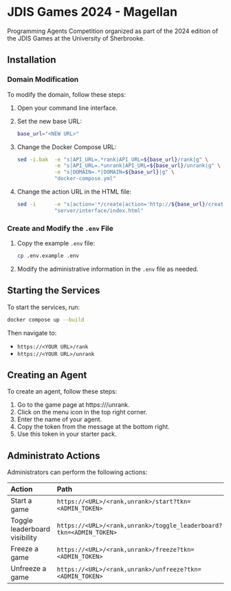 # JDIS Games 2024 - Magellan

Programming Agents Competition organized as part of the 2024 edition of the JDIS Games at the University of Sherbrooke.

## Installation

### Domain Modification

To modify the domain, follow these steps:

1. Open your command line interface.

2. Set the new base URL:

    ```bash
    base_url="<NEW URL>"
    ```

3. Change the Docker Compose URL:

    ```bash
    sed -i.bak  -e "s|API_URL=.*rank|API_URL=${base_url}/rank|g" \
                -e "s|API_URL=.*unrank|API_URL=${base_url}/unrank|g" \
                -e "s|DOMAIN=.*|DOMAIN=${base_url}|g" \
                "docker-compose.yml"
    ```

4. Change the action URL in the HTML file:

    ```bash
    sed -i      -e "s|action='*/create|action='http://${base_url}/create'|g" \
                "server/interface/index.html"
    ```

### Create and Modify the `.env` File

1. Copy the example `.env` file:

    ```sh
    cp .env.example .env
    ```

2. Modify the administrative information in the `.env` file as needed.

## Starting the Services

To start the services, run:

```sh
docker compose up --build
```

Then navigate to:
- `https://<YOUR URL>/rank`
- `https://<YOUR URL>/unrank`

## Creating an Agent

To create an agent, follow these steps:

1. Go to the game page at https://<YOUR URL>/unrank.
2. Click on the menu icon in the top right corner.
3. Enter the name of your agent.
4. Copy the token from the message at the bottom right.
5. Use this token in your starter pack.

## Administrato Actions

Administrators can perform the following actions:

| Action                        | Path                                                               |
| :---------------------------- | :----------------------------------------------------------------- |
| Start a game                  | `https://<URL>/<rank,unrank>/start?tkn=<ADMIN_TOKEN>`              |
| Toggle leaderboard visibility | `https://<URL>/<rank,unrank>/toggle_leaderboard?tkn=<ADMIN_TOKEN>` |
| Freeze a game                 | `https://<URL>/<rank,unrank>/freeze?tkn=<ADMIN_TOKEN>`             |
| Unfreeze a game               | `https://<URL>/<rank,unrank>/unfreeze?tkn=<ADMIN_TOKEN>`           |

